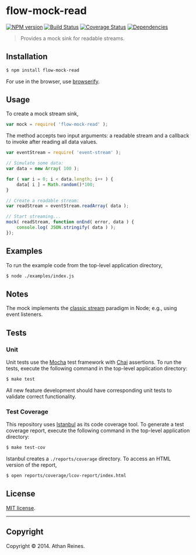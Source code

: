 flow-mock-read
===
[![NPM version][npm-image]][npm-url] [![Build Status][travis-image]][travis-url] [![Coverage Status][coveralls-image]][coveralls-url] [![Dependencies][dependencies-image]][dependencies-url]

> Provides a mock sink for readable streams.


## Installation

``` bash
$ npm install flow-mock-read
```

For use in the browser, use [browserify](https://github.com/substack/node-browserify).


## Usage

To create a mock stream sink,

``` javascript
var mock = require( 'flow-mock-read' );
```

The method accepts two input arguments: a readable stream and a callback to invoke after reading all data values.

``` javascript
var eventStream = require( 'event-stream' );

// Simulate some data:
var data = new Array( 100 );

for ( var i = 0; i < data.length; i++ ) {
	data[ i ] = Math.random()*100;
}

// Create a readable stream:
var readStream = eventStream.readArray( data );

// Start streaming...
mock( readStream, function onEnd( error, data ) {
	console.log( JSON.stringify( data ) );
});
```



## Examples

To run the example code from the top-level application directory,

``` bash
$ node ./examples/index.js
```


## Notes

The mock implements the [classic stream](https://github.com/substack/stream-handbook#classic-streams) paradigm in Node; e.g., using event listeners.


## Tests

### Unit

Unit tests use the [Mocha](http://visionmedia.github.io/mocha) test framework with [Chai](http://chaijs.com) assertions. To run the tests, execute the following command in the top-level application directory:

``` bash
$ make test
```

All new feature development should have corresponding unit tests to validate correct functionality.


### Test Coverage

This repository uses [Istanbul](https://github.com/gotwarlost/istanbul) as its code coverage tool. To generate a test coverage report, execute the following command in the top-level application directory:

``` bash
$ make test-cov
```

Istanbul creates a `./reports/coverage` directory. To access an HTML version of the report,

``` bash
$ open reports/coverage/lcov-report/index.html
```


## License

[MIT license](http://opensource.org/licenses/MIT). 


---
## Copyright

Copyright &copy; 2014. Athan Reines.


[npm-image]: http://img.shields.io/npm/v/flow-mock-read.svg
[npm-url]: https://npmjs.org/package/flow-mock-read

[travis-image]: http://img.shields.io/travis/flow-io/flow-mock-read/master.svg
[travis-url]: https://travis-ci.org/flow-io/flow-mock-read

[coveralls-image]: https://img.shields.io/coveralls/flow-io/flow-mock-read/master.svg
[coveralls-url]: https://coveralls.io/r/flow-io/flow-mock-read?branch=master

[dependencies-image]: http://img.shields.io/david/flow-io/flow-mock-read.svg
[dependencies-url]: https://david-dm.org/flow-io/flow-mock-read

[dev-dependencies-image]: http://img.shields.io/david/dev/flow-io/flow-mock-read.svg
[dev-dependencies-url]: https://david-dm.org/dev/flow-io/flow-mock-read

[github-issues-image]: http://img.shields.io/github/issues/flow-io/flow-mock-read.svg
[github-issues-url]: https://github.com/flow-io/flow-mock-read/issues
